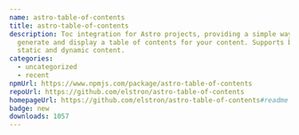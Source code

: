 ```yaml
---
name: astro-table-of-contents
title: astro-table-of-contents
description: Toc integration for Astro projects, providing a simple way to
  generate and display a table of contents for your content. Supports both
  static and dynamic content.
categories:
  - uncategorized
  - recent
npmUrl: https://www.npmjs.com/package/astro-table-of-contents
repoUrl: https://github.com/elstron/astro-table-of-contents
homepageUrl: https://github.com/elstron/astro-table-of-contents#readme
badge: new
downloads: 1057
---
```

